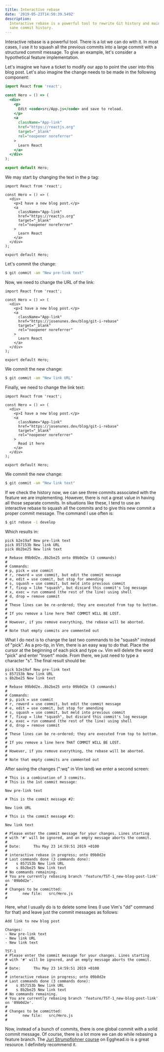 ```yaml
---
title: Interactive rebase
date: '2019-05-23T14:50:39.549Z'
description:
  Interactive rebase is a powerful tool to rewrite Git history and maintain a
  sane commit history.
---
```


Interactive rebase is a powerful tool. There is a lot we can do with it. In most
cases, I use it to squash all the previous commits into a large commit with a
structured commit message. To give an example, let's consider a hypothetical
feature implementation.

Let's imagine we have a ticket to modify our app to point the user into this
blog post. Let's also imagine the change needs to be made in the following
component:

```jsx
import React from 'react';

const Hero = () => (
  <div>
    <p>
      Edit <code>src/App.js</code> and save to reload.
    </p>
    <a
      className="App-link"
      href="https://reactjs.org"
      target="_blank"
      rel="noopener noreferrer"
    >
      Learn React
    </a>
  </div>
);

export default Hero;
```

We may start by changing the text in the p tag:

```jsx{5}
import React from 'react';

const Hero = () => (
  <div>
    <p>I have a new blog post.</p>
    <a
      className="App-link"
      href="https://reactjs.org"
      target="_blank"
      rel="noopener noreferrer"
    >
      Learn React
    </a>
  </div>
);

export default Hero;
```

Let's commit the change:

```bash
$ git commit -am "New pre-link text"
```

Now, we need to change the URL of the link:

```jsx{8}
import React from 'react';

const Hero = () => (
  <div>
    <p>I have a new blog post.</p>
    <a
      className="App-link"
      href="https://josenunes.dev/blog/git-i-rebase"
      target="_blank"
      rel="noopener noreferrer"
    >
      Learn React
    </a>
  </div>
);

export default Hero;
```

We commit the new change:

```bash
$ git commit -am "New link URL"
```

Finally, we need to change the link text:

```jsx{12}
import React from 'react';

const Hero = () => (
  <div>
    <p>I have a new blog post.</p>
    <a
      className="App-link"
      href="https://josenunes.dev/blog/git-i-rebase"
      target="_blank"
      rel="noopener noreferrer"
    >
      Read it here
    </a>
  </div>
);

export default Hero;
```

We commit the new change:

```bash
$ git commit -am "New link text"
```

If we check the history now, we can see three commits associated with the
feature we are implementing. However, there is not a great value in having all
those separate commits. In situations like these, I tend to use an interactive
rebase to squash all the commits and to give this new commit a proper commit
message. The command I use often is:

```bash
$ git rebase -i develop
```

Which results in:

```git
pick b2e19af New pre-link text
pick 857153b New link URL
pick 8b2be25 New link text

# Rebase 09b0d2e..8b2be25 onto 09b0d2e (3 commands)
#
# Commands:
# p, pick = use commit
# r, reword = use commit, but edit the commit message
# e, edit = use commit, but stop for amending
# s, squash = use commit, but meld into previous commit
# f, fixup = like "squash", but discard this commit's log message
# x, exec = run command (the rest of the line) using shell
# d, drop = remove commit
#
# These lines can be re-ordered; they are executed from top to bottom.
#
# If you remove a line here THAT COMMIT WILL BE LOST.
#
# However, if you remove everything, the rebase will be aborted.
#
# Note that empty commits are commented out
```

What I do next is to change the last two commands to be "squash" instead of
"pick". As a pro-tip, in Vim, there is an easy way to do that. Place the cursor
at the beginning of each pick and type `cw`. Vim will delete the word "pick" and
enter "Insert" mode. From there, we just need to type a character "s". The final
result should be:

```git{2-3}
pick b2e19af New pre-link text
s 857153b New link URL
s 8b2be25 New link text

# Rebase 09b0d2e..8b2be25 onto 09b0d2e (3 commands)
#
# Commands:
# p, pick = use commit
# r, reword = use commit, but edit the commit message
# e, edit = use commit, but stop for amending
# s, squash = use commit, but meld into previous commit
# f, fixup = like "squash", but discard this commit's log message
# x, exec = run command (the rest of the line) using shell
# d, drop = remove commit
#
# These lines can be re-ordered; they are executed from top to bottom.
#
# If you remove a line here THAT COMMIT WILL BE LOST.
#
# However, if you remove everything, the rebase will be aborted.
#
# Note that empty commits are commented out
```

After saving the changes (":wq" in Vim land) we enter a second screen:

```git
# This is a combination of 3 commits.
# This is the 1st commit message:

New pre-link text

# This is the commit message #2:

New link URL

# This is the commit message #3:

New link text

# Please enter the commit message for your changes. Lines starting
# with '#' will be ignored, and an empty message aborts the commit.
#
# Date:      Thu May 23 14:59:51 2019 +0100
#
# interactive rebase in progress; onto 09b0d2e
# Last commands done (3 commands done):
#    s 857153b New link URL
#    s 8b2be25 New link text
# No commands remaining.
# You are currently rebasing branch 'feature/TST-1_new-blog-post-link' on '09b0d2e'.
#
# Changes to be committed:
#       new file:   src/Hero.js
#
```

Here, what I usually do is to delete some lines (I use Vim's "dd" command for
that) and leave just the commit messages as follows:

```git{1-8}
Add link to new blog post

Changes:
- New pre-link text
- New link URL
- New link text

TST-1
# Please enter the commit message for your changes. Lines starting
# with '#' will be ignored, and an empty message aborts the commit.
#
# Date:      Thu May 23 14:59:51 2019 +0100
#
# interactive rebase in progress; onto 09b0d2e
# Last commands done (3 commands done):
#    s 857153b New link URL
#    s 8b2be25 New link text
# No commands remaining.
# You are currently rebasing branch 'feature/TST-1_new-blog-post-link' on '09b0d2e'.
#
# Changes to be committed:
#       new file:   src/Hero.js
#
```

Now, instead of a bunch of commits, there is one global commit with a solid
commit message. Of course, there is a lot more we can do while rebasing a
feature branch. The
[Juri Strumpflohner course](https://egghead.io/courses/productive-git-for-developers)
on Egghead.io is a great resource. I definitely recommend it.
